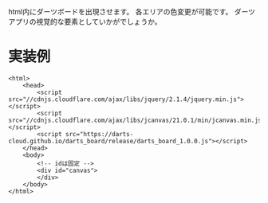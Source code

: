 html内にダーツボードを出現させます。
各エリアの色変更が可能です。
ダーツアプリの視覚的な要素としていかがでしょうか。

# 実装例

	<html>
		<head>
			<script src="//cdnjs.cloudflare.com/ajax/libs/jquery/2.1.4/jquery.min.js"></script>
			<script src="//cdnjs.cloudflare.com/ajax/libs/jcanvas/21.0.1/min/jcanvas.min.js"></script>
			<script src="https://darts-cloud.github.io/darts_board/release/darts_board_1.0.0.js"></script>
		</head>
		<body>
			<!-- idは固定 -->
			<div id="canvas">
			</div>
		</body>
	</html>
